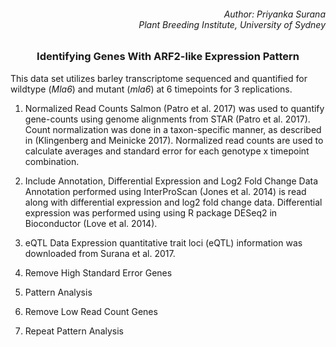 ###### <div align="right"> Author: Priyanka Surana </div> <div align="right"> Plant Breeding Institute, University of Sydney </div>

### <div align="center"> Identifying Genes With ARF2-like Expression Pattern </div> 

This data set utilizes barley transcriptome sequenced and quantified for wildtype (*Mla6*) and mutant (*mla6*) at 6 timepoints for 3 replications.

1. Normalized Read Counts
Salmon (Patro et al. 2017) was used to quantify gene-counts using genome alignments from STAR (Patro et al. 2017). Count normalization was done in a taxon-specific manner, as described in (Klingenberg and Meinicke 2017). Normalized read counts are used to calculate averages and standard error for each genotype x timepoint combination.

2. Include Annotation, Differential Expression and Log2 Fold Change Data
Annotation performed using InterProScan (Jones et al. 2014) is read along with differential expression and log2 fold change data. Differential expression was performed using using R package DESeq2 in Bioconductor (Love et al. 2014). 

3. eQTL Data
Expression quantitative trait loci (eQTL) information was downloaded from Surana et al. 2017.

4. Remove High Standard Error Genes


5. Pattern Analysis

6. Remove Low Read Count Genes

7. Repeat Pattern Analysis
